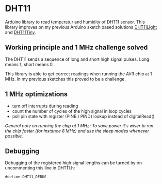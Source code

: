 # DHT11

Arduino library to read temperatur and humidity of DHT11 sensor. This library improves on my previous Arduino sketch based solutions
[DHT11Light](https://github.com/chocotov1/DHT11Light) and [DHT11Tiny](https://github.com/chocotov1/DHT11Tiny).

## Working principle and 1 MHz challenge solved
The DHT11 sends a sequence of long and short high signal pulses. Long means 1, short means 0.

This library is able to get correct readings when running the AVR chip at 1 MHz. In my previous sketches this proved to be a challenge.

## 1 MHz optimizations
- turn off interrupts during reading
- count the number of cycles of the high signal in loop cycles
- poll pin state with register (PINB / PIND) lookup instead of digitalRead()

_General note on running the chip at 1 MHz: To save power it's wiser to run the chip faster (for instance 8 MHz) and use the sleep modes whenever possible._

## Debugging
Debugging of the registered high signal lengths can be turned by on uncommenting this line in DHT11.h:
```
#define DHT11_DEBUG
```
